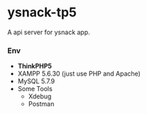 # ysnack-tp5

A api server for ysnack app.

### Env

- **ThinkPHP5**
- XAMPP 5.6.30 (just use PHP and Apache)
- MySQL 5.7.9
- Some Tools
  - Xdebug
  - Postman
